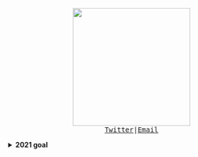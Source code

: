 <p align="center">
  <br><br>
  <samp>
    <img src="https://media0.giphy.com/media/TKRDRPMO1JPNyA9uyj/giphy.gif" width="240px" align="center"></br>
    <a href="https://twitter.com/_love_yousomuch">Twitter</a>|<a href="mailto:loveyousomuch554@gmail.com">Email</a>
  </samp>
</p>

<details>
  <summary><b>2021 goal</b></summary>
  Improve knowledge and get an internship.
</details>
